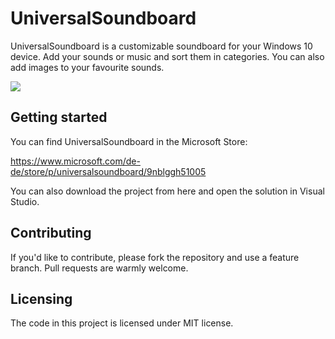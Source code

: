 # UniversalSoundboard

UniversalSoundboard is a customizable soundboard for your Windows 10 device.
Add your sounds or music and sort them in categories. You can also add images to your favourite sounds.

![](https://xkrnwa.bn.files.1drv.com/y4mBFQgL1a20723RItH6P4dwUypAcsVuiHDztTgkMqUDjw7uxmBta0_zReerjTqu9TmojtnUkons_b8e0DvrDucPV8x75_HNg_e7fGpFeUeI_oFHFispUPGo4Ay-MmMz6FYSWfiSe4Di8uMmPUaFs9yQ2FCh45UQ-XwzQXYh8yfKZp2oqQoimz0F3SUvd7aYs2O_IYWhJYWzc0Egkz6__Jtig/UniversalSoundboard%20Github.png?psid=1)

## Getting started

You can find UniversalSoundboard in the Microsoft Store: 

https://www.microsoft.com/de-de/store/p/universalsoundboard/9nblggh51005

You can also download the project from here and open the solution in Visual Studio.

## Contributing

If you'd like to contribute, please fork the repository and use a feature
branch. Pull requests are warmly welcome.

## Licensing

The code in this project is licensed under MIT license.
